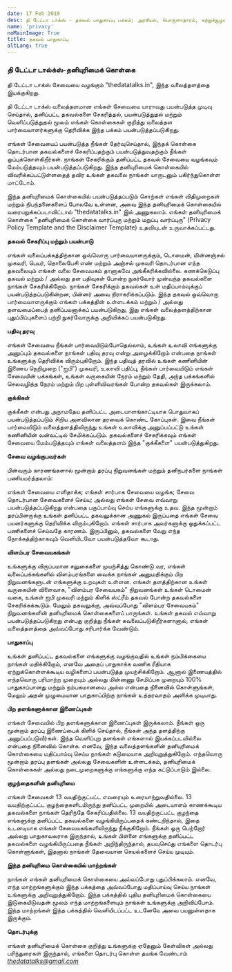 ```yaml
---
date: 17 Feb 2019
desc: தி டேட்டா டாக்ஸ் - தகவல் பாதுகாப்பு பக்கம்; அரசியல், பொருளாதாரம், சுற்றுச்சூழல் மற்றும் பங்கு பற்றிய தகவல்களைக் கொண்டுள்ள வலைத்தளம்.
name: 'privacy'
noMainImage: True
title: தகவல் பாதுகாப்பு
altLang: true
---
```


### தி டேட்டா டால்க்ஸ்-தனியுரிமைக் கொள்கை

தி டேட்டா டாக்ஸ் சேவையை வழங்கும் "thedatatalks.in", இந்த வலைத்தளத்தை
இயக்குகிறது.

தி டேட்டா டாக்ஸ்  வலைத்தளமான எங்கள் சேவையை யாராவது பயன்படுத்த முடிவு
செய்தால், தனிப்பட்ட தகவல்களை சேகரித்தல், பயன்படுத்துதல் மற்றும்
வெளிப்படுத்துதல் மூலம் எங்கள் கொள்கைகள் குறித்து வலைத்தள
பார்வையாளர்களுக்கு தெரிவிக்க இந்த பக்கம் பயன்படுத்தப்படுகிறது.

எங்கள் சேவையைப் பயன்படுத்த நீங்கள் தேர்வுசெய்தால், இந்தக் கொள்கை
தொடர்பான தகவல்களைச் சேகரிப்பதற்கும் பயன்படுத்துவதற்கும் நீங்கள்
ஒப்புக்கொள்கிறீர்கள். நாங்கள் சேகரிக்கும் தனிப்பட்ட தகவல் சேவையை
வழங்கவும் மேம்படுத்தவும் பயன்படுத்தப்படுகிறது. இந்த தனியுரிமைக்
கொள்கையில் விவரிக்கப்பட்டுள்ளதைத் தவிர உங்கள் தகவலை நாங்கள் யாருடனும்
பகிர்ந்துகொள்ள மாட்டோம்.

இந்த தனியுரிமைக் கொள்கையில் பயன்படுத்தப்படும் சொற்கள் எங்கள் விதிமுறைகள்
மற்றும் நிபந்தனைகளைப் போலவே உள்ளன, அவை இந்த தனியுரிமைக் கொள்கையில்
வரையறுக்கப்படாவிட்டால் "thedatatalks.in" இல் அணுகலாம். எங்கள்
தனியுரிமைக் கொள்கை "தனியுரிமைக் கொள்கை வார்ப்புரு மற்றும் மறுப்பு
வார்ப்புரு" (Privacy Policy Template and the Disclaimer Template)
உதவியுடன் உருவாக்கப்பட்டது.

**தகவல் சேகரிப்பு மற்றும் பயன்பாடு**

எங்கள் வலைப்பக்கத்திற்கான ஒவ்வொரு பார்வையாளருக்கும், டொமைன், மின்னஞ்சல்
முகவரி, பெயர், தொலைபேசி எண் மற்றும் அஞ்சல் முகவரி தொடர்பான எந்த
தகவலையும் எங்கள் வலை சேவையகம் தானாகவே அங்கீகரிக்கவில்லை. கணக்கெடுப்பு
தகவல் மற்றும் / அல்லது தள பதிவுகள் போன்ற நுகர்வோர் முன்வந்த தகவல்களை
நாங்கள் சேகரிக்கிறோம். நாங்கள் சேகரிக்கும் தகவல்கள் உள்
மதிப்பாய்வுக்குப் பயன்படுத்தப்படுகின்றன, பின்னர் அவை நிராகரிக்கப்படும்.
இந்த தகவல் ஒவ்வொரு பார்வையாளருக்கும் எங்கள் பக்கத்தின் உள்ளடக்கம்
மற்றும் / அல்லது தளவமைப்பைத் தனிப்பயனாக்கப் பயன்படுகிறது, இது எங்கள்
வலைத்தளத்திற்கான புதுப்பிப்புகளைப் பற்றி நுகர்வோருக்கு அறிவிக்கப்
பயன்படுகிறது.

**பதிவு தரவு** 

எங்கள் சேவையை நீங்கள் பார்வையிடும்போதெல்லாம், உங்கள் உலாவி எங்களுக்கு
அனுப்பும் தகவல்களை நாங்கள் பதிவு தரவு என்று அழைக்கிறோம் என்பதை நாங்கள்
உங்களுக்கு தெரிவிக்க விரும்புகிறோம். இந்த பதிவுத் தரவில் உங்கள்
கணினியின் இணைய நெறிமுறை ("ஐபி") முகவரி, உலாவி பதிப்பு, நீங்கள்
பார்வையிடும் எங்கள் சேவையின் பக்கங்கள், உங்கள் வருகையின் நேரம் மற்றும்
தேதி, அந்த பக்கங்களில் செலவழித்த நேரம் மற்றும் பிற புள்ளிவிவரங்கள் போன்ற
தகவல்கள் இருக்கலாம்.

**குக்கிகள்**

குக்கீகள் என்பது அநாமதேய தனிப்பட்ட அடையாளங்காட்டியாக பொதுவாகப்
பயன்படுத்தப்படும் சிறிய அளவிலான தரவைக் கொண்ட கோப்புகள். இவை நீங்கள்
பார்வையிடும் வலைத்தளத்திலிருந்து உங்கள் உலாவிக்கு அனுப்பப்பட்டு உங்கள்
கணினியின் வன்வட்டில் சேமிக்கப்படும். தகவல்களைச் சேகரிக்கவும் எங்கள்
சேவையை மேம்படுத்தவும் எங்கள் வலைத்தளம் இந்த "குக்கீகளை"
பயன்படுத்துகிறது.

**சேவை வழங்குபவர்கள்**

பின்வரும் காரணங்களால் மூன்றாம் தரப்பு நிறுவனங்கள் மற்றும் தனிநபர்களை
நாங்கள் பணியமர்த்தலாம்:

எங்கள் சேவையை எளிதாக்க; எங்கள் சார்பாக சேவையை வழங்க; சேவை தொடர்பான
சேவைகளைச் செய்ய; அல்லது எங்கள் சேவை எவ்வாறு பயன்படுத்தப்படுகிறது என்பதை
பகுப்பாய்வு செய்ய எங்களுக்கு உதவ. இந்த மூன்றாம் தரப்பினருக்கு உங்கள்
தனிப்பட்ட தகவலுக்கான அணுகல் இருப்பதை எங்கள் சேவை பயனர்களுக்கு தெரிவிக்க
விரும்புகிறோம். எங்கள் சார்பாக அவர்களுக்கு ஒதுக்கப்பட்ட பணிகளைச் செய்வதே
காரணம். இருப்பினும், தகவல்களை வேறு எந்த நோக்கத்திற்காகவும் வெளியிடவோ
பயன்படுத்தவோ கூடாது.

**விளம்பர சேவையகங்கள்**

உங்களுக்கு விருப்பமான சலுகைகளை முயற்சித்து கொண்டு வர, எங்கள்
வலைப்பக்கங்களில் விளம்பரங்களை வைக்க நாங்கள் அனுமதிக்கும் பிற
நிறுவனங்களுடன் எங்களுக்கு உறவுகள் உள்ளன. எங்கள் தளத்திற்கான உங்கள்
வருகையின் விளைவாக, "விளம்பர சேவையகம்" நிறுவனங்கள் உங்கள் டொமைன் வகை,
உங்கள் ஐபி முகவரி மற்றும் கிளிக் ஸ்ட்ரீம் தகவல் போன்ற தகவல்களை
சேகரிக்கக்கூடும். மேலும் தகவலுக்கு, அவ்வப்போது "விளம்பர சேவையகம்"
நிறுவனங்களின் தனியுரிமைக் கொள்கைகளைப் பாருங்கள். உங்கள் தகவல் எவ்வாறு
பயன்படுத்தப்படுகிறது என்பது குறித்து நீங்கள் கவலைப்படுகிறீர்களானால்,
எங்கள் வலைத்தளத்தை அவ்வப்போது சரிபார்க்க வேண்டும்.


**பாதுகாப்பு** 

உங்கள் தனிப்பட்ட தகவல்களை எங்களுக்கு வழங்குவதில் உங்கள் நம்பிக்கையை
நாங்கள் மதிக்கிறோம், எனவே அதைப் பாதுகாக்க வணிக ரீதியாக
ஏற்றுக்கொள்ளக்கூடிய வழிகளைப் பயன்படுத்த முயற்சிக்கிறோம். ஆனால்
இணையத்தில் எந்தவொரு பரிமாற்ற முறையும் அல்லது மின்னணு சேமிப்பக முறையும்
100% பாதுகாப்பானது மற்றும் நம்பகமானவை அல்ல என்பதை நினைவில் கொள்ளுங்கள்,
மேலும் அதன் முழுமையான பாதுகாப்பிற்கு நாங்கள் உத்தரவாதம் அளிக்க முடியாது.

**பிற தளங்களுக்கான இணைப்புகள்** 

எங்கள் சேவையில் பிற தளங்களுக்கான இணைப்புகள் இருக்கலாம். நீங்கள் ஒரு
மூன்றாம் தரப்பு இணைப்பைக் கிளிக் செய்தால், நீங்கள் அந்த தளத்திற்கு
அனுப்பப்படுவீர்கள். இந்த வெளிப்புற தளங்கள் எங்களால் இயக்கப்படவில்லை
என்பதை நினைவில் கொள்க. எனவே, இந்த வலைத்தளங்களின் தனியுரிமைக் கொள்கையை
மதிப்பாய்வு செய்ய நாங்கள் கடுமையாக அறிவுறுத்துகிறோம். எந்தவொரு மூன்றாம்
தரப்பு தளங்கள் அல்லது சேவைகளின் உள்ளடக்கம், தனியுரிமைக் கொள்கைகள் அல்லது
நடைமுறைகளுக்கு எங்களுக்கு எந்த கட்டுப்பாடும் இல்லை.

**குழந்தைகளின் தனியுரிமை** 

எங்கள் சேவைகள் 13 வயதிற்குட்பட்ட எவரையும் உரையாற்றுவதில்லை. 13
வயதிற்குட்பட்ட குழந்தைகளிடமிருந்து தனிப்பட்ட முறையில் அடையாளம்
காணக்கூடிய தகவல்களை நாங்கள் தெரிந்தே சேகரிப்பதில்லை. 13 வயதிற்குட்பட்ட
குழந்தை எங்களுக்கு தனிப்பட்ட தகவல்களை வழங்கியிருப்பதைக் கண்டறிந்தால்,
இதை உடனடியாக எங்கள் சேவையகங்களிலிருந்து நீக்குகிறோம். நீங்கள் ஒரு
பெற்றோர் அல்லது பாதுகாவலராக இருந்தால், உங்கள் பிள்ளை எங்களுக்கு
தனிப்பட்ட தகவல்களை வழங்கியிருப்பதை நீங்கள் அறிந்திருந்தால், தயவுசெய்து
எங்களை தொடர்பு கொள்ளுங்கள், இதனால் நாங்கள் தேவையான செயல்களைச் செய்ய
முடியும்.

**இந்த தனியுரிமை கொள்கையில் மாற்றங்கள்**

நாங்கள் எங்கள் தனியுரிமைக் கொள்கையை அவ்வப்போது புதுப்பிக்கலாம். எனவே,
எந்த மாற்றங்களுக்கும் இந்த பக்கத்தை அவ்வப்போது மதிப்பாய்வு செய்ய நாங்கள்
உங்களுக்கு அறிவுறுத்துகிறோம். இந்த பக்கத்தில் புதிய தனியுரிமைக் கொள்கையை
இடுகையிடுவதன் மூலம் எந்த மாற்றங்களையும் நாங்கள் உங்களுக்கு அறிவிப்போம்.
இந்த மாற்றங்கள் இந்த பக்கத்தில் வெளியிடப்பட்ட உடனேயே அவை பயனுள்ளதாக
இருக்கும்.

**தொடர்புக்கு** 

எங்கள் தனியுரிமைக் கொள்கை குறித்து உங்களுக்கு ஏதேனும் கேள்விகள் அல்லது
பரிந்துரைகள் இருந்தால், எங்களை தொடர்பு கொள்ள தயங்க
வேண்டாம் <a href="mailto: thedatatalks@gmail.com"><em><thedatatalks@gmail.com></em></a>
